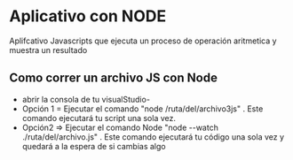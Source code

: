 # Aplicativo con NODE
Aplifcativo Javascripts que ejecuta un proceso de operación aritmetica y muestra un resultado

## Como correr un archivo JS con Node
- abrir la consola de tu visualStudio-
- Opción 1 = Ejecutar el comando "node /ruta/del/archivo3js" . Este comando ejecutará tu script una sola vez.
- Opción2 => Ejecutar el comando Node "node --watch ./ruta/del/archivo.js" . Este comando ejecutará tu código una sola vez y quedará a la espera de si cambias algo
